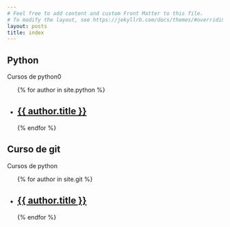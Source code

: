 ```yaml
---
# Feel free to add content and custom Front Matter to this file.
# To modify the layout, see https://jekyllrb.com/docs/themes/#overriding-theme-defaults
layout: posts
title: index
---
```



<h2> Python </h2>
<p>Cursos de python0</p>

<ul>
    {% for author in site.python %}
      <li>
        <h2><a href="{{ author.url }}">{{ author.title }}</a></h2>
      </li>
    {% endfor %}
  </ul>

<h2> Curso de git </h2>
<p>Cursos de python</p>

<ul>
    {% for author in site.git %}
      <li>
        <h2><a href="{{ author.url }}">{{ author.title }}</a></h2>
      </li>
    {% endfor %}
  </ul>